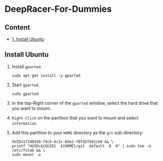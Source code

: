 # DeepRacer-For-Dummies

## **Content**

* [1. Install Ubuntu](#Install-Ubuntu)

## **Install Ubuntu**

1. Install `gparted`.

    ```terminal
    sudo apt-get install -y gparted
    ```

2. Start `gparted`.

    ```terminal
    sudo gparted
    ```

3. In the top-Right corner of the `gparted` window, select the hard drive that you want to mount.
4. `Right-Click` on the partition that you want to mount and select `information`.
5. Add this partition to your `HOME` directory as the `git` sub-directory:

    ```terminal
    UUID=1f2d0d30-f4c5-4c1c-8de2-f0fd2fdd1cb0 && \
    printf "UUID=${UUID}  ${HOME}/git  default  0  0" | sudo tee -a /etc/fstab && \
    sudo mount -a
    ```
